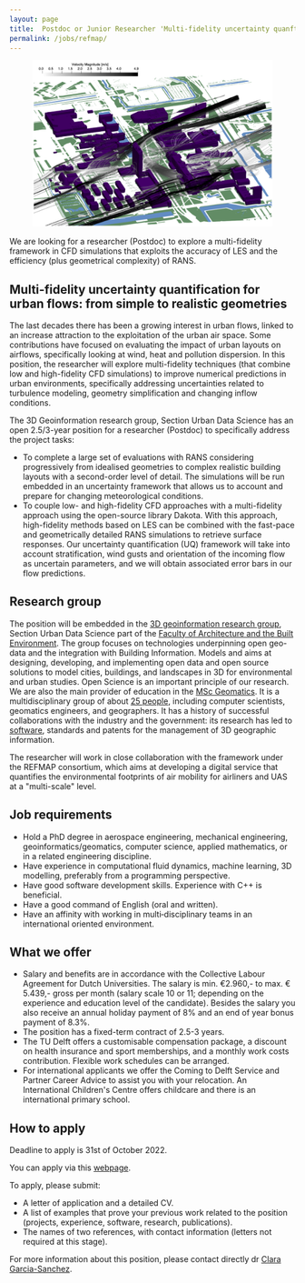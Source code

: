 ```yaml
---
layout: page
title:  Postdoc or Junior Researcher 'Multi-fidelity uncertainty quanftication for urban flows: from simple to realistic geometries’
permalink: /jobs/refmap/
---
```



<figure class="image">
  <img src="refmap.png" width="600">
</figure>

We are looking for a researcher (Postdoc) to explore a multi-fidelity framework in CFD simulations that exploits the accuracy of LES and the efficiency (plus geometrical complexity) of RANS. 

## Multi-fidelity uncertainty quantification for urban flows: from simple to realistic geometries

The last decades there has been a growing interest in urban flows, linked to an increase attraction to the exploitation of the urban air space. Some contributions have focused on evaluating the impact of urban layouts on airflows, specifically looking at wind, heat and pollution dispersion. In this position, the researcher will explore multi-fidelity techniques (that combine low and high-fidelity CFD simulations) to improve numerical predictions in urban environments, specifically addressing uncertainties related to turbulence modeling, geometry simplification and changing inflow conditions.

The 3D Geoinformation research group, Section Urban Data Science has an open 2.5/3-year position for a researcher (Postdoc) to specifically address the project tasks:

- To complete a large set of evaluations with RANS considering progressively from idealised geometries to complex realistic building layouts with a second-order level of detail. The simulations will be run embedded in an uncertainty framework that allows us to account and prepare for changing meteorological conditions.
- To couple low- and high-fidelity CFD approaches with a multi-fidelity approach using the open-source library Dakota. With this approach, high-fidelity methods based on LES can be combined with the fast-pace and geometrically detailed RANS simulations to retrieve surface responses. Our uncertainty quantification (UQ) framework will take into account stratification, wind gusts and orientation of the incoming flow as uncertain parameters, and we will obtain associated error bars in our flow predictions.

 
## Research group

The position will be embedded in the [3D geoinformation research group](https://3d.bk.tudelft.nl), Section Urban Data Science part of the [Faculty of Architecture and the Built Environment](https://www.tudelft.nl/en/architecture-and-the-built-environment).
The group focuses on technologies underpinning open geo-data and the integration with Building Information. Models and aims at designing, developing, and implementing open data and open source solutions to model cities, buildings, and landscapes in 3D for environmental and urban studies.
Open Science is an important principle of our research.
We are also the main provider of education in the [MSc Geomatics](http://geomatics.tudelft.nl).
It is a multidisciplinary group of about [25 people](https://3d.bk.tudelft.nl/about/#people), including computer scientists, geomatics engineers, and geographers.
It has a history of successful collaborations with the industry and the government: its research has led to [software](https://github.com/tudelft3d), standards and patents for the management of 3D geographic information.

The researcher will work in close collaboration with the framework under the REFMAP consortium, which aims at developing a digital service that quantifies the environmental footprints of air mobility for airliners and UAS at a "multi-scale" level.

## Job requirements
- Hold a PhD degree in aerospace engineering, mechanical engineering, geoinformatics/geomatics, computer science, applied mathematics, or in a related engineering discipline.
- Have experience in computational fluid dynamics, machine learning, 3D modelling, preferably from a programming perspective.
- Have good software development skills. Experience with C++ is beneficial.
- Have a good command of English (oral and written).
- Have an affinity with working in multi‐disciplinary teams in an international oriented environment.

## What we offer
- Salary and benefits are in accordance with the Collective Labour Agreement for Dutch Universities. The salary is min. €2.960,- to max. € 5.439,- gross per month (salary scale 10 or 11; depending on the experience and education level of the candidate). Besides the salary you also receive an annual holiday payment of 8% and an end of year bonus payment of 8.3%. 
- The position has a fixed-term contract of 2.5-3 years.
- The TU Delft offers a customisable compensation package, a discount on health insurance and sport memberships, and a monthly work costs contribution. Flexible work schedules can be arranged.
- For international applicants we offer the Coming to Delft Service and Partner Career Advice to assist you with your relocation. An International Children's Centre offers childcare and there is an international primary school.

## How to apply

<div class="alert alert-info" role="alert">
Deadline to apply is 31st of October 2022.
</div>

You can apply via this [webpage](https://www.tudelft.nl/over-tu-delft/werken-bij-tu-delft/vacatures/details?jobId=8693&jobTitle=Postdoc%20or%20Junior%20Researcher%20on%20%E2%80%98Multi-fidelity%20uncertainty%20quantification%20for%20urban%20flows%3A%20from%20simple%20to%20realistic%20geometries%E2%80%99.).

To apply, please submit:
- A letter of application and a detailed CV.
- A list of examples that prove your previous work related to the position (projects, experience, software, research, publications).
- The names of two references, with contact information (letters not required at this stage).

For more information about this position, please contact directly dr [Clara Garcia-Sanchez](https://3d.bk.tudelft.nl/gsclara).


